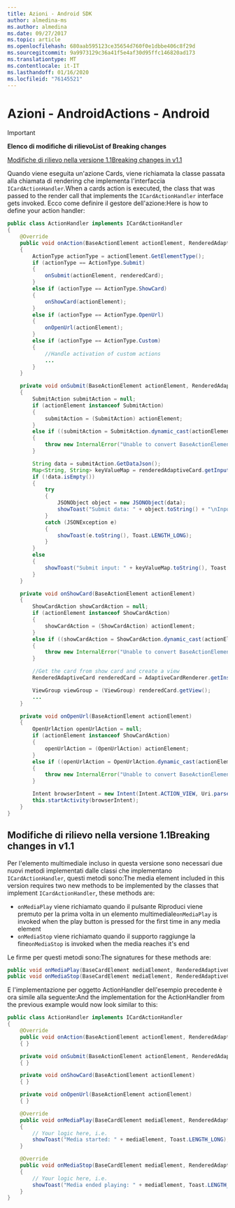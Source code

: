 ```yaml
---
title: Azioni - Android SDK
author: almedina-ms
ms.author: almedina
ms.date: 09/27/2017
ms.topic: article
ms.openlocfilehash: 680aab595123ce35654d760f0e1dbbe406c8f29d
ms.sourcegitcommit: 9a9973129c36a41f5e4af30d95ffc146820ad173
ms.translationtype: MT
ms.contentlocale: it-IT
ms.lasthandoff: 01/16/2020
ms.locfileid: "76145521"
---
```

# <a name="actions---android"></a><span data-ttu-id="6298e-102">Azioni - Android</span><span class="sxs-lookup"><span data-stu-id="6298e-102">Actions - Android</span></span>

> [!IMPORTANT]
> <span data-ttu-id="6298e-103">**Elenco di modifiche di rilievo**</span><span class="sxs-lookup"><span data-stu-id="6298e-103">**List of Breaking changes**</span></span>
> 
> [<span data-ttu-id="6298e-104">Modifiche di rilievo nella versione 1.1</span><span class="sxs-lookup"><span data-stu-id="6298e-104">Breaking changes in v1.1</span></span>](#breaking-changes-in-v11)
> 

<span data-ttu-id="6298e-105">Quando viene eseguita un'azione Cards, viene richiamata la classe passata alla chiamata di rendering che implementa l'interfaccia ```ICardActionHandler```.</span><span class="sxs-lookup"><span data-stu-id="6298e-105">When a cards action is executed, the class that was passed to the render call that implements the ```ICardActionHandler``` interface gets invoked.</span></span> <span data-ttu-id="6298e-106">Ecco come definire il gestore dell'azione:</span><span class="sxs-lookup"><span data-stu-id="6298e-106">Here is how to define your action handler:</span></span>

```java
public class ActionHandler implements ICardActionHandler
{
    @Override
    public void onAction(BaseActionElement actionElement, RenderedAdaptiveCard renderedCard)
    {
        ActionType actionType = actionElement.GetElementType();
        if (actionType == ActionType.Submit)
        {
            onSubmit(actionElement, renderedCard);
        }
        else if (actionType == ActionType.ShowCard)
        {
            onShowCard(actionElement);
        }
        else if (actionType == ActionType.OpenUrl)
        {
            onOpenUrl(actionElement);
        }
        else if (actionType == ActionType.Custom)
        {
            //Handle activation of custom actions
            ...
        }
    }

    private void onSubmit(BaseActionElement actionElement, RenderedAdaptiveCard renderedAdaptiveCard)
    {
        SubmitAction submitAction = null;
        if (actionElement instanceof SubmitAction)
        {
            submitAction = (SubmitAction) actionElement;
        }
        else if ((submitAction = SubmitAction.dynamic_cast(actionElement)) == null)
        {
            throw new InternalError("Unable to convert BaseActionElement to ShowCardAction object model.");
        }

        String data = submitAction.GetDataJson();
        Map<String, String> keyValueMap = renderedAdaptiveCard.getInputs();
        if (!data.isEmpty())
        {
            try
            {
                JSONObject object = new JSONObject(data);
                showToast("Submit data: " + object.toString() + "\nInput: " + keyValueMap.toString(), Toast.LENGTH_LONG);
            }
            catch (JSONException e)
            {
                showToast(e.toString(), Toast.LENGTH_LONG);
            }
        }
        else
        {
            showToast("Submit input: " + keyValueMap.toString(), Toast.LENGTH_LONG);
        }
    }

    private void onShowCard(BaseActionElement actionElement)
    {
        ShowCardAction showCardAction = null;
        if (actionElement instanceof ShowCardAction)
        {
            showCardAction = (ShowCardAction) actionElement;
        }
        else if ((showCardAction = ShowCardAction.dynamic_cast(actionElement)) == null)
        {
            throw new InternalError("Unable to convert BaseActionElement to ShowCardAction object model.");
        }

        //Get the card from show card and create a view
        RenderedAdaptiveCard renderedCard = AdaptiveCardRenderer.getInstance().render(context, fragmentManager, showCardAction.GetCard(), cardActionHandler, hostConfig);

        ViewGroup viewGroup = (ViewGroup) renderedCard.getView();
        ...
    }

    private void onOpenUrl(BaseActionElement actionElement)
    {
        OpenUrlAction openUrlAction = null;
        if (actionElement instanceof ShowCardAction)
        {
            openUrlAction = (OpenUrlAction) actionElement;
        }
        else if ((openUrlAction = OpenUrlAction.dynamic_cast(actionElement)) == null)
        {
            throw new InternalError("Unable to convert BaseActionElement to ShowCardAction object model.");
        }

        Intent browserIntent = new Intent(Intent.ACTION_VIEW, Uri.parse(openUrlAction.GetUrl()));
        this.startActivity(browserIntent);
    }
}
```

## <a name="breaking-changes-in-v11"></a><span data-ttu-id="6298e-107">Modifiche di rilievo nella versione 1.1</span><span class="sxs-lookup"><span data-stu-id="6298e-107">Breaking changes in v1.1</span></span>

<span data-ttu-id="6298e-108">Per l'elemento multimediale incluso in questa versione sono necessari due nuovi metodi implementati dalle classi che implementano ```ICardActionHandler```, questi metodi sono:</span><span class="sxs-lookup"><span data-stu-id="6298e-108">The media element included in this version requires two new methods to be implemented by the classes that implement ```ICardActionHandler```, these methods are:</span></span>

* <span data-ttu-id="6298e-109">```onMediaPlay``` viene richiamato quando il pulsante Riproduci viene premuto per la prima volta in un elemento multimediale</span><span class="sxs-lookup"><span data-stu-id="6298e-109">```onMediaPlay``` is invoked when the play button is pressed for the first time in any media element</span></span>
* <span data-ttu-id="6298e-110">```onMediaStop``` viene richiamato quando il supporto raggiunge la fine</span><span class="sxs-lookup"><span data-stu-id="6298e-110">```onMediaStop``` is invoked when the media reaches it's end</span></span>

<span data-ttu-id="6298e-111">Le firme per questi metodi sono:</span><span class="sxs-lookup"><span data-stu-id="6298e-111">The signatures for these methods are:</span></span>

```java
public void onMediaPlay(BaseCardElement mediaElement, RenderedAdaptiveCard renderedAdaptiveCard)
public void onMediaStop(BaseCardElement mediaElement, RenderedAdaptiveCard renderedAdaptiveCard)
```

<span data-ttu-id="6298e-112">E l'implementazione per oggetto ActionHandler dell'esempio precedente è ora simile alla seguente:</span><span class="sxs-lookup"><span data-stu-id="6298e-112">And the implementation for the ActionHandler from the previous example would now look similar to this:</span></span>

```java
public class ActionHandler implements ICardActionHandler
{
    @Override
    public void onAction(BaseActionElement actionElement, RenderedAdaptiveCard renderedCard)
    { }

    private void onSubmit(BaseActionElement actionElement, RenderedAdaptiveCard renderedAdaptiveCard) 
    { }

    private void onShowCard(BaseActionElement actionElement)
    { }

    private void onOpenUrl(BaseActionElement actionElement)
    { }

    @Override
    public void onMediaPlay(BaseCardElement mediaElement, RenderedAdaptiveCard renderedAdaptiveCard)
    {
        // Your logic here, i.e.
        showToast("Media started: " + mediaElement, Toast.LENGTH_LONG);
    }

    @Override
    public void onMediaStop(BaseCardElement mediaElement, RenderedAdaptiveCard renderedAdaptiveCard)
    {
        // Your logic here, i.e.
        showToast("Media ended playing: " + mediaElement, Toast.LENGTH_LONG);
    }
}
```
